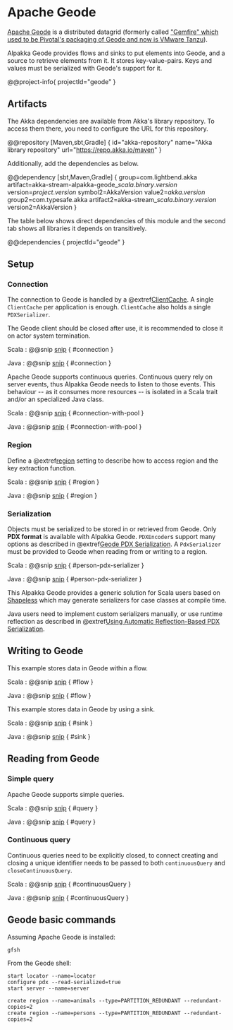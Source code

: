 # Apache Geode

[Apache Geode](https://geode.apache.org) is a distributed datagrid (formerly called ["Gemfire" which used to be Pivotal's packaging of Geode and now is VMware Tanzu](https://tanzu.vmware.com/gemfire)).

Alpakka Geode provides flows and sinks to put elements into Geode, and a source to retrieve elements from it. It stores key-value-pairs. Keys and values must be serialized with Geode's support for it.

@@project-info{ projectId="geode" }

## Artifacts

The Akka dependencies are available from Akka's library repository. To access them there, you need to configure the URL for this repository.

@@repository [Maven,sbt,Gradle] {
id="akka-repository"
name="Akka library repository"
url="https://repo.akka.io/maven"
}

Additionally, add the dependencies as below.

@@dependency [sbt,Maven,Gradle] {
  group=com.lightbend.akka
  artifact=akka-stream-alpakka-geode_$scala.binary.version$
  version=$project.version$
  symbol2=AkkaVersion
  value2=$akka.version$
  group2=com.typesafe.akka
  artifact2=akka-stream_$scala.binary.version$
  version2=AkkaVersion
}

The table below shows direct dependencies of this module and the second tab shows all libraries it depends on transitively.

@@dependencies { projectId="geode" }

## Setup

### Connection

The connection to Geode is handled by a @extref[ClientCache](geode:basic_config/the_cache/managing_a_client_cache.html). A single  `ClientCache` per application is enough. `ClientCache` also holds a single `PDXSerializer`.

The Geode client should be closed after use, it is recommended to close it on actor system termination.

Scala
: @@snip [snip](/geode/src/test/scala/docs/scaladsl/GeodeFlowSpec.scala) { #connection }

Java
: @@snip [snip](/geode/src/test/java/docs/javadsl/GeodeBaseTestCase.java) { #connection }

Apache Geode supports continuous queries. Continuous query rely on server events, thus Alpakka Geode needs to listen to those events. This behaviour -- as it consumes more resources  -- is isolated in a Scala trait and/or an specialized Java class.

Scala
: @@snip [snip](/geode/src/test/scala/docs/scaladsl/GeodeContinuousSourceSpec.scala) { #connection-with-pool }

Java
: @@snip [snip](/geode/src/test/java/docs/javadsl/GeodeBaseTestCase.java) { #connection-with-pool }

### Region

Define a @extref[region](geode:/basic_config/data_regions/chapter_overview.html) setting to describe how to access region and the key extraction function.

Scala
: @@snip [snip](/geode/src/test/scala/docs/scaladsl/GeodeBaseSpec.scala) { #region }

Java
: @@snip [snip](/geode/src/test/java/docs/javadsl/GeodeBaseTestCase.java) { #region }


### Serialization

Objects must be serialized to be stored in or retrieved from Geode. Only **PDX format** is available with Alpakka Geode.
`PDXEncoder`s support many options as described in @extref[Geode PDX Serialization](geode:/developing/data_serialization/gemfire_pdx_serialization.html).
A `PdxSerializer` must be provided to Geode when reading from or writing to a region.

Scala
:   @@snip [snip](/geode/src/test/scala/docs/scaladsl/PersonPdxSerializer.scala) { #person-pdx-serializer }

Java
:   @@snip [snip](/geode/src/test/java/docs/javadsl/PersonPdxSerializer.java) { #person-pdx-serializer }


This Alpakka Geode provides a generic solution for Scala users based on [Shapeless](https://github.com/milessabin/shapeless) which may generate serializers for case classes at compile time.

Java users need to implement custom serializers manually, or use runtime reflection as described in @extref[Using Automatic Reflection-Based PDX Serialization](geode:/developing/data_serialization/auto_serialization.html).


## Writing to Geode

This example stores data in Geode within a flow.

Scala
: @@snip [snip](/geode/src/test/scala/docs/scaladsl/GeodeFlowSpec.scala) { #flow }

Java
: @@snip [snip](/geode/src/test/java/docs/javadsl/GeodeFlowTestCase.java) { #flow }


This example stores data in Geode by using a sink.

Scala
: @@snip [snip](/geode/src/test/scala/docs/scaladsl/GeodeSinkSpec.scala) { #sink }

Java
: @@snip [snip](/geode/src/test/java/docs/javadsl/GeodeSinkTestCase.java) { #sink }


## Reading from Geode

### Simple query

Apache Geode supports simple queries.

Scala
: @@snip [snip](/geode/src/test/scala/docs/scaladsl/GeodeFiniteSourceSpec.scala) { #query }

Java
: @@snip [snip](/geode/src/test/java/docs/javadsl/GeodeFiniteSourceTestCase.java) { #query }


### Continuous query

Continuous queries need to be explicitly closed, to connect creating and closing a unique identifier needs to be passed to both `continuousQuery` and `closeContinuousQuery`.

Scala
: @@snip [snip](/geode/src/test/scala/docs/scaladsl/GeodeContinuousSourceSpec.scala) { #continuousQuery }

Java
: @@snip [snip](/geode/src/test/java/docs/javadsl/GeodeContinuousSourceTestCase.java) { #continuousQuery }


## Geode basic commands

Assuming Apache Geode is installed:

```
gfsh
```

From the Geode shell:

```
start locator --name=locator
configure pdx --read-serialized=true
start server --name=server

create region --name=animals --type=PARTITION_REDUNDANT --redundant-copies=2
create region --name=persons --type=PARTITION_REDUNDANT --redundant-copies=2

```
